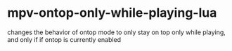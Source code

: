 # mpv-ontop-only-while-playing-lua

changes the behavior of ontop mode to only
stay on top only while playing, and only if
if ontop is currently enabled
